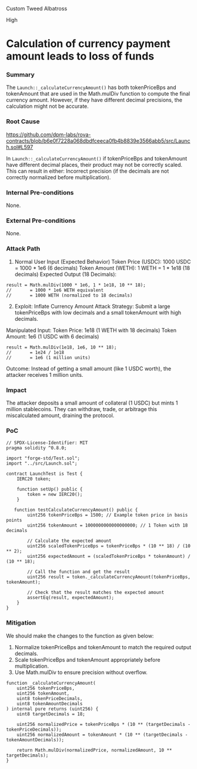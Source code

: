 Custom Tweed Albatross

High

# Calculation of currency payment amount leads to loss of funds

### Summary

The `Launch::_calculateCurrencyAmount()` has both tokenPriceBps and tokenAmount that are used in the Math.mulDiv function to compute the final currency amount. However, if they have different decimal precisions, the calculation might not be accurate.



### Root Cause

https://github.com/dpm-labs/rova-contracts/blob/b6e0f7228a068dbdfceeca0fb4b8839e3566abb5/src/Launch.sol#L597

In `Launch::_calculateCurrencyAmount()` if tokenPriceBps and tokenAmount have different decimal places, their product may not be correctly scaled. This can result in either:
Incorrect precision (if the decimals are not correctly normalized before multiplication).

### Internal Pre-conditions

None.

### External Pre-conditions

None.

### Attack Path

1. Normal User Input (Expected Behavior)
Token Price (USDC): 1000 USDC = 1000 * 1e6 (6 decimals)
Token Amount (WETH): 1 WETH = 1 * 1e18 (18 decimals)
Expected Output (18 Decimals):
```solidity
result = Math.mulDiv(1000 * 1e6, 1 * 1e18, 10 ** 18);
//       = 1000 * 1e6 WETH equivalent
//       = 1000 WETH (normalized to 18 decimals)
```
2. Exploit: Inflate Currency Amount
Attack Strategy: Submit a large tokenPriceBps with low decimals and a small tokenAmount with high decimals.

Manipulated Input:
Token Price: 1e18 (1 WETH with 18 decimals)
Token Amount: 1e6 (1 USDC with 6 decimals)
```solidity
result = Math.mulDiv(1e18, 1e6, 10 ** 18);
//       = 1e24 / 1e18
//       = 1e6 (1 million units)
```
Outcome: Instead of getting a small amount (like 1 USDC worth), the attacker receives 1 million units.

### Impact

The attacker deposits a small amount of collateral (1 USDC) but mints 1 million stablecoins.
They can withdraw, trade, or arbitrage this miscalculated amount, draining the protocol.


### PoC

```solidity
// SPDX-License-Identifier: MIT
pragma solidity ^0.8.0;

import "forge-std/Test.sol";
import "../src/Launch.sol";

contract LaunchTest is Test {
    IERC20 token;
    
    function setUp() public {
        token = new IERC20(); 
    }
    
   function testCalculateCurrencyAmount() public {
        uint256 tokenPriceBps = 1500; // Example token price in basis points
        uint256 tokenAmount = 1000000000000000000; // 1 Token with 18 decimals
        
        // Calculate the expected amount
        uint256 scaledTokenPriceBps = tokenPriceBps * (10 ** 18) / (10 ** 2);
        uint256 expectedAmount = (scaledTokenPriceBps * tokenAmount) / (10 ** 18);

        // Call the function and get the result
        uint256 result = token._calculateCurrencyAmount(tokenPriceBps, tokenAmount);

        // Check that the result matches the expected amount
        assertEq(result, expectedAmount);
    }
}
```

### Mitigation

We should make the changes to the function as given below:
1. Normalize tokenPriceBps and tokenAmount to match the required output decimals.
2. Scale tokenPriceBps and tokenAmount appropriately before multiplication.
3. Use Math.mulDiv to ensure precision without overflow.

```solidity
function _calculateCurrencyAmount(
    uint256 tokenPriceBps, 
    uint256 tokenAmount, 
    uint8 tokenPriceDecimals, 
    uint8 tokenAmountDecimals
) internal pure returns (uint256) { 
    uint8 targetDecimals = 18; 

    uint256 normalizedPrice = tokenPriceBps * (10 ** (targetDecimals - tokenPriceDecimals));
    uint256 normalizedAmount = tokenAmount * (10 ** (targetDecimals - tokenAmountDecimals));

    return Math.mulDiv(normalizedPrice, normalizedAmount, 10 ** targetDecimals);
}
```